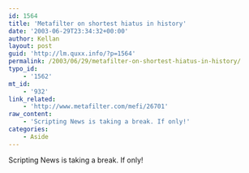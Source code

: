 ```yaml
---
id: 1564
title: 'Metafilter on shortest hiatus in history'
date: '2003-06-29T23:34:32+00:00'
author: Kellan
layout: post
guid: 'http://lm.quxx.info/?p=1564'
permalink: /2003/06/29/metafilter-on-shortest-hiatus-in-history/
typo_id:
    - '1562'
mt_id:
    - '932'
link_related:
    - 'http://www.metafilter.com/mefi/26701'
raw_content:
    - 'Scripting News is taking a break. If only!'
categories:
    - Aside
---
```


Scripting News is taking a break. If only!